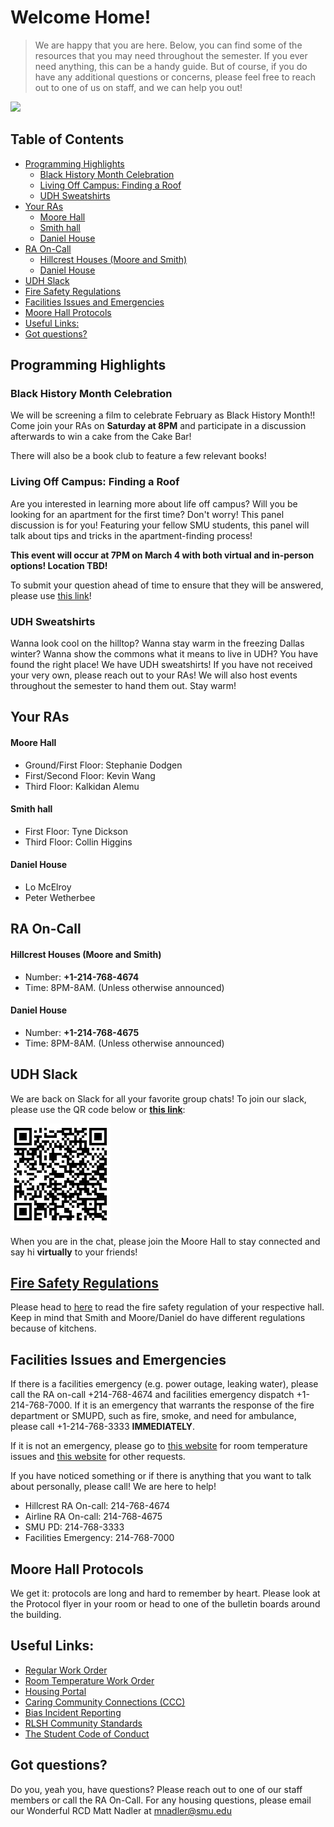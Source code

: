 # Welcome Home!

> We are happy that you are here. Below, you can find some of the resources that you may need throughout the semester. If you ever need anything, this can be a handy guide. But of course, if you do have any additional questions or concerns, please feel free to reach out to one of us on staff, and we can help you out!

<img src=https://media.giphy.com/media/3o7buffFqvOb9d9c2I/giphy.gif />

## Table of Contents

<!-- START doctoc generated TOC please keep comment here to allow auto update -->
<!-- DON'T EDIT THIS SECTION, INSTEAD RE-RUN doctoc TO UPDATE -->


- [Programming Highlights](#programming-highlights)
  - [Black History Month Celebration](#black-history-month-celebration)
  - [Living Off Campus: Finding a Roof](#living-off-campus-finding-a-roof)
  - [UDH Sweatshirts](#udh-sweatshirts)
- [Your RAs](#your-ras)
    - [Moore Hall](#moore-hall)
    - [Smith hall](#smith-hall)
    - [Daniel House](#daniel-house)
- [RA On-Call](#ra-on-call)
    - [Hillcrest Houses (Moore and Smith)](#hillcrest-houses-moore-and-smith)
    - [Daniel House](#daniel-house-1)
- [UDH Slack](#udh-slack)
- [Fire Safety Regulations](#fire-safety-regulations)
- [Facilities Issues and Emergencies](#facilities-issues-and-emergencies)
- [Moore Hall Protocols](#moore-hall-protocols)
- [Useful Links:](#useful-links)
- [Got questions?](#got-questions)

<!-- END doctoc generated TOC please keep comment here to allow auto update -->

## Programming Highlights

### Black History Month Celebration

We will be screening a film to celebrate February as Black History Month!! Come join your RAs on **Saturday at 8PM** and participate in a discussion afterwards to win a cake from the Cake Bar!

There will also be a book club to feature a few relevant books!

### Living Off Campus: Finding a Roof

Are you interested in learning more about life off campus? Will you be looking for an apartment for the first time? Don't worry! This panel discussion is for you! Featuring your fellow SMU students, this panel will talk about tips and tricks in the apartment-finding process!

**This event will occur at 7PM on March 4 with both virtual and in-person options! Location TBD!**

To submit your question ahead of time to ensure that they will be answered, please use [this link](https://forms.gle/qDAutUAmYAJ1Ahbd9)!

### UDH Sweatshirts

Wanna look cool on the hilltop? Wanna stay warm in the freezing Dallas winter? Wanna show the commons what it means to live in UDH? You have found the right place! We have UDH sweatshirts! If you have not received your very own, please reach out to your RAs! We will also host events throughout the semester to hand them out. Stay warm! 

## Your RAs

#### Moore Hall
- Ground/First Floor: Stephanie Dodgen
- First/Second Floor: Kevin Wang
- Third Floor: Kalkidan Alemu

#### Smith hall
- First Floor: Tyne Dickson
- Third Floor: Collin Higgins

#### Daniel House
- Lo McElroy
- Peter Wetherbee

## RA On-Call

#### Hillcrest Houses (Moore and Smith)
- Number: **+1-214-768-4674**
- Time: 8PM-8AM. (Unless otherwise announced)

#### Daniel House
- Number: **+1-214-768-4675**
- Time: 8PM-8AM. (Unless otherwise announced)

## UDH Slack

We are back on Slack for all your favorite group chats! To join our slack, please use the QR code below or [**this link**](https://join.slack.com/t/upperdivisionhousing/shared_invite/zt-bq3o5i5e-37Ma_qGvt9PcbF2TXMYrMA):

<img src=slack_qr.png />


When you are in the chat, please join the Moore Hall to stay connected and say hi **virtually** to your friends!

## [Fire Safety Regulations](/Residence-Hall-fire-safety.pdf)
Please head to [here](/Residence-Hall-fire-safety.pdf) to read the fire safety regulation of your respective hall. Keep in mind that Smith and Moore/Daniel do have different regulations because of kitchens.


## Facilities Issues and Emergencies

If there is a facilities emergency (e.g. power outage, leaking water), please call the RA on-call +214-768-4674 and facilities emergency dispatch +1-214-768-7000. If it is an emergency that warrants the response of the fire department or SMUPD, such as fire, smoke, and need for ambulance, please call +1-214-768-3333 **IMMEDIATELY**.

If it is not an emergency, please go to [this website](https://smu-isd.webtma.net/request_form_single.html) for room temperature issues and [this website](https://smu-isd.webtma.net/request_form_hot.html) for other requests.

If you have noticed something or if there is anything that you want to talk about personally, please call! We are here to help!

- Hillcrest RA On-call: 214-768-4674
- Airline RA On-call: 214-768-4675
- SMU PD: 214-768-3333
- Facilities Emergency: 214-768-7000

## Moore Hall Protocols

We get it: protocols are long and hard to remember by heart. Please look at the Protocol flyer in your room or head to one of the bulletin boards around the building.

## Useful Links:
- [Regular Work Order](https://smu-isd.webtma.net/request_form_single.html)
- [Room Temperature Work Order](https://smu-isd.webtma.net/request_form_hot.html)
- [Housing Portal](https://housingportal.smu.edu/StarRezPortalX/B5F3ADF2/1/1/Home-Home)
- [Caring Community Connections (CCC)](https://www.smu.edu/StudentAffairs/officeofthedeanofstudents/StudentSupport/CCCProgram)
- [Bias Incident Reporting](https://www.smu.edu/StudentAffairs/GetHelp/BiasEducationResponseTeam#:~:text=If%20you%20observe%20or%20experience,and%20Response%20Team%20(BERT).)
- [RLSH Community Standards](https://www.smu.edu/StudentAffairs/ResidenceLifeandStudentHousing/LivingOnCampus/Policies/CommunityStandards)
- [The Student Code of Conduct](https://www.smu.edu/StudentAffairs/OfficeoftheDeanofStudents/StudentHandbook)

## Got questions?

Do you, yeah you, have questions? Please reach out to one of our staff members or call the RA On-Call. For any housing questions, please email our Wonderful RCD Matt Nadler at mnadler@smu.edu
